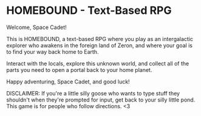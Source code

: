 # HOMEBOUND - Text-Based RPG

Welcome, Space Cadet!

This is HOMEBOUND, a text-based RPG where you play as an intergalactic explorer who awakens
in the foreign land of Zeron, and where your goal is to find your way back home to Earth.

Interact with the locals, explore this unknown world, and collect all of the parts you need
to open a portal back to your home planet.

Happy adventuring, Space Cadet, and good luck!

DISCLAIMER: If you're a little silly goose who wants to type stuff they shouldn't when they're prompted for input, get back to your silly little pond. This game is for people who follow directions. <3